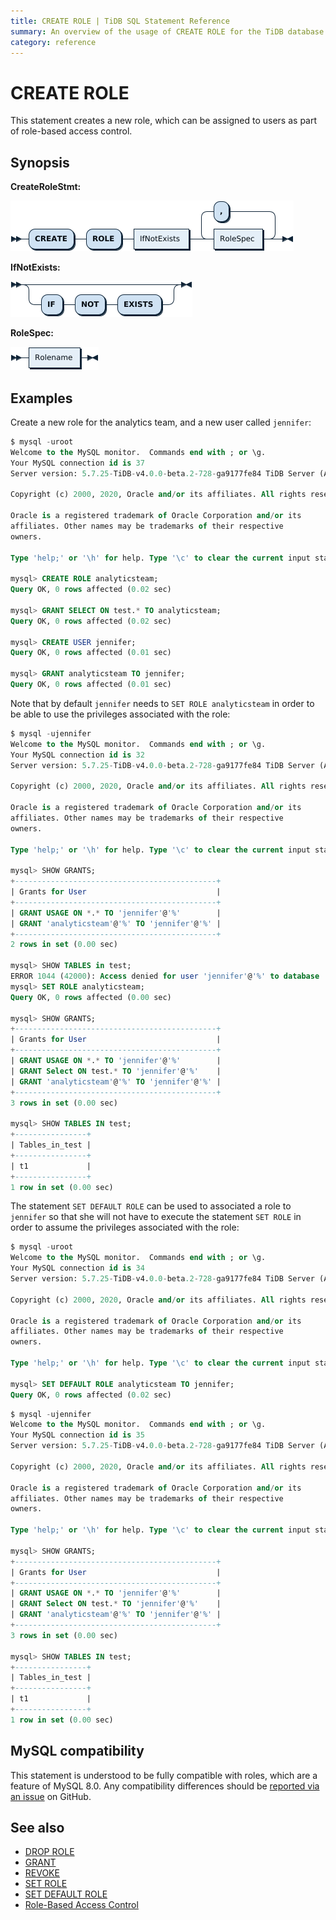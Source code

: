 ```yaml
---
title: CREATE ROLE | TiDB SQL Statement Reference
summary: An overview of the usage of CREATE ROLE for the TiDB database.
category: reference
---
```


# CREATE ROLE

This statement creates a new role, which can be assigned to users as part of role-based access control.

## Synopsis

**CreateRoleStmt:**

![CreateRoleStmt](/media/sqlgram/CreateRoleStmt.png)

**IfNotExists:**

![IfNotExists](/media/sqlgram/IfNotExists.png)

**RoleSpec:**

![RoleSpec](/media/sqlgram/RoleSpec.png)

## Examples

Create a new role for the analytics team, and a new user called `jennifer`:

```sql
$ mysql -uroot
Welcome to the MySQL monitor.  Commands end with ; or \g.
Your MySQL connection id is 37
Server version: 5.7.25-TiDB-v4.0.0-beta.2-728-ga9177fe84 TiDB Server (Apache License 2.0) Community Edition, MySQL 5.7 compatible

Copyright (c) 2000, 2020, Oracle and/or its affiliates. All rights reserved.

Oracle is a registered trademark of Oracle Corporation and/or its
affiliates. Other names may be trademarks of their respective
owners.

Type 'help;' or '\h' for help. Type '\c' to clear the current input statement.

mysql> CREATE ROLE analyticsteam;
Query OK, 0 rows affected (0.02 sec)

mysql> GRANT SELECT ON test.* TO analyticsteam;
Query OK, 0 rows affected (0.02 sec)

mysql> CREATE USER jennifer;
Query OK, 0 rows affected (0.01 sec)

mysql> GRANT analyticsteam TO jennifer;
Query OK, 0 rows affected (0.01 sec)
```

Note that by default `jennifer` needs to `SET ROLE analyticsteam` in order to be able to use the privileges associated with the role:

```sql
$ mysql -ujennifer
Welcome to the MySQL monitor.  Commands end with ; or \g.
Your MySQL connection id is 32
Server version: 5.7.25-TiDB-v4.0.0-beta.2-728-ga9177fe84 TiDB Server (Apache License 2.0) Community Edition, MySQL 5.7 compatible

Copyright (c) 2000, 2020, Oracle and/or its affiliates. All rights reserved.

Oracle is a registered trademark of Oracle Corporation and/or its
affiliates. Other names may be trademarks of their respective
owners.

Type 'help;' or '\h' for help. Type '\c' to clear the current input statement.

mysql> SHOW GRANTS;
+---------------------------------------------+
| Grants for User                             |
+---------------------------------------------+
| GRANT USAGE ON *.* TO 'jennifer'@'%'        |
| GRANT 'analyticsteam'@'%' TO 'jennifer'@'%' |
+---------------------------------------------+
2 rows in set (0.00 sec)

mysql> SHOW TABLES in test;
ERROR 1044 (42000): Access denied for user 'jennifer'@'%' to database 'test'
mysql> SET ROLE analyticsteam;
Query OK, 0 rows affected (0.00 sec)

mysql> SHOW GRANTS;
+---------------------------------------------+
| Grants for User                             |
+---------------------------------------------+
| GRANT USAGE ON *.* TO 'jennifer'@'%'        |
| GRANT Select ON test.* TO 'jennifer'@'%'    |
| GRANT 'analyticsteam'@'%' TO 'jennifer'@'%' |
+---------------------------------------------+
3 rows in set (0.00 sec)

mysql> SHOW TABLES IN test;
+----------------+
| Tables_in_test |
+----------------+
| t1             |
+----------------+
1 row in set (0.00 sec)
```

The statement `SET DEFAULT ROLE` can be used to associated a role to `jennifer` so that she will not have to execute the statement `SET ROLE` in order to assume the privileges associated with the role:

```sql
$ mysql -uroot
Welcome to the MySQL monitor.  Commands end with ; or \g.
Your MySQL connection id is 34
Server version: 5.7.25-TiDB-v4.0.0-beta.2-728-ga9177fe84 TiDB Server (Apache License 2.0) Community Edition, MySQL 5.7 compatible

Copyright (c) 2000, 2020, Oracle and/or its affiliates. All rights reserved.

Oracle is a registered trademark of Oracle Corporation and/or its
affiliates. Other names may be trademarks of their respective
owners.

Type 'help;' or '\h' for help. Type '\c' to clear the current input statement.

mysql> SET DEFAULT ROLE analyticsteam TO jennifer;
Query OK, 0 rows affected (0.02 sec)
```

```sql
$ mysql -ujennifer
Welcome to the MySQL monitor.  Commands end with ; or \g.
Your MySQL connection id is 35
Server version: 5.7.25-TiDB-v4.0.0-beta.2-728-ga9177fe84 TiDB Server (Apache License 2.0) Community Edition, MySQL 5.7 compatible

Copyright (c) 2000, 2020, Oracle and/or its affiliates. All rights reserved.

Oracle is a registered trademark of Oracle Corporation and/or its
affiliates. Other names may be trademarks of their respective
owners.

Type 'help;' or '\h' for help. Type '\c' to clear the current input statement.

mysql> SHOW GRANTS;
+---------------------------------------------+
| Grants for User                             |
+---------------------------------------------+
| GRANT USAGE ON *.* TO 'jennifer'@'%'        |
| GRANT Select ON test.* TO 'jennifer'@'%'    |
| GRANT 'analyticsteam'@'%' TO 'jennifer'@'%' |
+---------------------------------------------+
3 rows in set (0.00 sec)

mysql> SHOW TABLES IN test;
+----------------+
| Tables_in_test |
+----------------+
| t1             |
+----------------+
1 row in set (0.00 sec)
```

## MySQL compatibility

This statement is understood to be fully compatible with roles, which are a feature of MySQL 8.0. Any compatibility differences should be [reported via an issue](/report-issue.md) on GitHub.

## See also

* [DROP ROLE](/sql-statements/sql-statement-drop-role.md)
* [GRANT <role>](/sql-statements/sql-statement-grant-role.md)
* [REVOKE <role>](/sql-statements/sql-statement-revoke-role.md)
* [SET ROLE](/sql-statements/sql-statement-set-role.md)
* [SET DEFAULT ROLE](/sql-statements/sql-statement-set-default-role.md)
* [Role-Based Access Control](/role-based-access-control.md)
